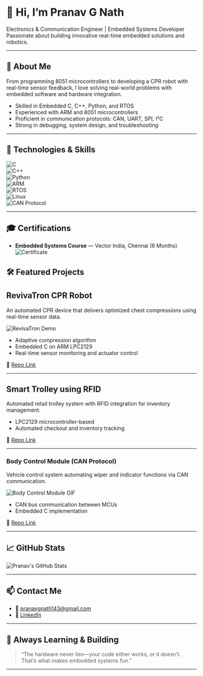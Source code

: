 # 👋 Hi, I’m Pranav G Nath


Electronics & Communication Engineer | Embedded Systems Developer  
Passionate about building innovative real-time embedded solutions and robotics.

---

## 🚀 About Me

From programming 8051 microcontrollers to developing a CPR robot with real-time sensor feedback, I love solving real-world problems with embedded software and hardware integration.

- Skilled in Embedded C, C++, Python, and RTOS  
- Experienced with ARM and 8051 microcontrollers  
- Proficient in communication protocols: CAN, UART, SPI, I²C  
- Strong in debugging, system design, and troubleshooting  

---

## 🔧 Technologies & Skills

![C](https://img.shields.io/badge/-C-00599C?style=for-the-badge&logo=c)  
![C++](https://img.shields.io/badge/-C++-00599C?style=for-the-badge&logo=cplusplus)  
![Python](https://img.shields.io/badge/-Python-3776AB?style=for-the-badge&logo=python)  
![ARM](https://img.shields.io/badge/-ARM-ef3e42?style=for-the-badge&logo=arm)  
![RTOS](https://img.shields.io/badge/-RTOS-1e2e3e?style=for-the-badge)  
![Linux](https://img.shields.io/badge/-Linux-FCC624?style=for-the-badge&logo=linux)  
![CAN Protocol](https://img.shields.io/badge/-CAN%20Protocol-ff6f61?style=for-the-badge)

---
## 🎓 Certifications

- **Embedded Systems Course** — Vector India, Chennai (6 Months)  
  ![Certificate](https://img.shields.io/badge/Certificate-Verified-brightgreen) <!-- optional badge -->

## 🛠️ Featured Projects

## RevivaTron CPR Robot
An automated CPR device that delivers optimized chest compressions using real-time sensor data.

![RevivaTron Demo](https://your-gif-link.com/revivatron-demo.gif) <!-- Replace with your GIF -->

- Adaptive compression algorithm  
- Embedded C on ARM LPC2129  
- Real-time sensor monitoring and actuator control  

🔗 [Repo Link](https://github.com/pranavgnath/revivatron-cpr-robot)

---

## Smart Trolley using RFID
Automated retail trolley system with RFID integration for inventory management.


- LPC2129 microcontroller-based  
- Automated checkout and inventory tracking  

🔗 [Repo Link](https://github.com/pranavgnath/smart-trolley)

---

### Body Control Module (CAN Protocol)
Vehicle control system automating wiper and indicator functions via CAN communication.

![Body Control Module GIF](https://your-gif-link.com/body-control.gif) <!-- Replace with your GIF -->

- CAN bus communication between MCUs  
- Embedded C implementation  

🔗 [Repo Link](https://github.com/pranavgnath/body-control-module)

---

## 📈 GitHub Stats

![Pranav's GitHub Stats](https://github-readme-stats.vercel.app/api?username=pranavgnath&show_icons=true&theme=gruvbox)

---

## 📫 Contact Me

- 📧 pranavgnath143@gmail.com  
- 🔗 [LinkedIn](https://linkedin.com/in/pranavgnath)  

---

## 🎯 Always Learning & Building

> “The hardware never lies—your code either works, or it doesn’t. That’s what makes embedded systems fun.”

---

<!-- Feel free to customize the images, GIFs, and links. If you want help creating demo GIFs or banners, just ask! -->

